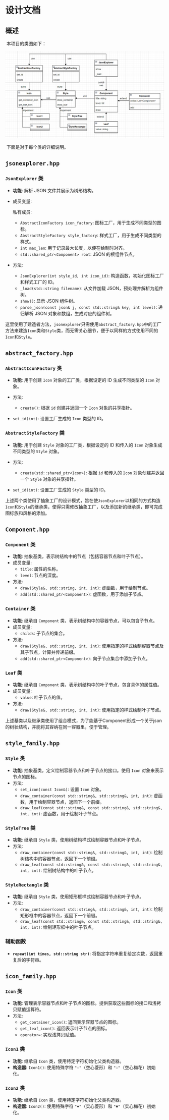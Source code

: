 # 设计文档

## 概述

​		本项目的类图如下：

![image-20240604105332573](.\img\image-20240604105332573.png)

​		下面是对于每个类的详细说明。

## `jsonexplorer.hpp`

### `JsonExplorer` 类

- **功能**: 解析 JSON 文件并展示为树形结构。

- 成员变量:

  私有成员:

  - `AbstractIconFactory icon_factory`: 图标工厂，用于生成不同类型的图标。
  - `AbstractStyleFactory style_factory`: 样式工厂，用于生成不同类型的样式。
  - `int max_len`: 用于记录最大长度，以便在绘制时对齐。
  - `std::shared_ptr<Component> root`: JSON 的根组件节点。

- 方法:

  - `JsonExplorer(int style_id, int icon_id)`: 构造函数，初始化图标工厂和样式工厂的 ID。
  - `_load(std::string filename)`: 从文件加载 JSON，预处理并解析为组件树。
  - `show()`: 显示 JSON 组件树。
  - `parse_json(const json& j, const std::string& key, int level)`: 递归解析 JSON 对象和数组，生成对应的组件树。

​		这里使用了建造者方法，`jsonexplorer`只需使用`abstract_factory.hpp`中的工厂方法来建造`Icon`类和`Style`类，而无需关心细节，便于以同样的方式使用不同的`Icon`和`Style`。



## `abstract_factory.hpp` 

### `AbstractIconFactory` 类

- **功能**: 用于创建 `Icon` 对象的工厂类，根据设定的 ID 生成不同类型的 `Icon` 对象。

- 方法:

  - `create()`: 根据 `id` 创建并返回一个 `Icon` 对象的共享指针。
- `set_id(int)`: 设置工厂生成的 `Icon` 类型的 ID。

### `AbstractStyleFactory` 类

- **功能**: 用于创建 `Style` 对象的工厂类，根据设定的 ID 和传入的 `Icon` 对象生成不同类型的 `Style` 对象。

- 方法:

  - `create(std::shared_ptr<Icon>)`: 根据 `id` 和传入的 `Icon` 对象创建并返回一个 `Style` 对象的共享指针。
- `set_id(int)`: 设置工厂生成的 `Style` 类型的 ID。

​		上述两个类使用了抽象工厂的设计模式，旨在使`JsonExplorer`以相同的方式构造`Icon`和`Style`的继承类，使得只需修改抽象工厂，以及添加新的继承类，即可完成图标族和风格的添加。



## `Component.hpp`

### `Component` 类

- **功能**: 抽象基类，表示树结构中的节点（包括容器节点和叶子节点）。
- 成员变量:
  - `title`: 属性的名称。
  - `level`: 节点的深度。
- 方法:
  - `draw(Style&, std::string, int, int)`: 虚函数，用于绘制节点。
  - `add(std::shared_ptr<Component>)`: 虚函数，用于添加子节点。

### `Container` 类

- **功能**: 继承自 `Component` 类，表示树结构中的容器节点，可以包含子节点。
- 成员变量:
  - `childs`: 子节点的集合。
- 方法:
  - `draw(Style&, std::string, int, int)`: 使用指定的样式绘制容器节点及其子节点，计算并传递前缀。
  - `add(std::shared_ptr<Component>)`: 向子节点集合中添加子节点。

### `Leaf` 类

- **功能**: 继承自 `Component` 类，表示树结构中的叶子节点，包含具体的属性值。
- 成员变量:
  - `value`: 叶子节点的值。
- 方法:
  - `draw(Style&, std::string, int, int)`: 使用指定的样式绘制叶子节点。

​		上述基类以及继承类使用了组合模式，为了能基于Component形成一个关于json的树状结构，并能将其容纳在同一容器里，便于管理。



## `style_family.hpp`

### `Style` 类

- **功能**: 抽象基类，定义绘制容器节点和叶子节点的接口。使用 `Icon` 对象来表示节点的图标。
- 方法:
  - `set_icon(const Icon&)`: 设置 `Icon` 对象。
  - `draw_container(const std::string&, std::string&, int, int)`: 虚函数，用于绘制容器节点，返回下一个前缀。
  - `draw_leaf(const std::string&, const std::string&, std::string&, int, int)`: 虚函数，用于绘制叶子节点。

### `StyleTree` 类

- **功能**: 继承自 `Style` 类，使用树结构样式绘制容器节点和叶子节点。
- 方法:
  - `draw_container(const std::string&, std::string&, int, int)`: 绘制树结构中的容器节点，返回下一个前缀。
  - `draw_leaf(const std::string&, const std::string&, std::string&, int, int)`: 绘制树结构中的叶子节点。

### `StyleRectangle` 类

- **功能**: 继承自 `Style` 类，使用矩形框样式绘制容器节点和叶子节点。
- 方法:
  - `draw_container(const std::string&, std::string&, int, int)`: 绘制矩形框中的容器节点，返回下一个前缀。
  - `draw_leaf(const std::string&, const std::string&, std::string&, int, int)`: 绘制矩形框中的叶子节点。

### 辅助函数

- **`repeat(int times, std::string str)`**: 将指定字符串重复给定次数，返回重复后的字符串。



## `icon_family.hpp`

### `Icon` 类

- **功能**: 管理表示容器节点和叶子节点的图标。提供获取这些图标的接口和浅拷贝赋值运算符。
- 方法:
  - `get_container_icon()`: 返回表示容器节点的图标。
  - `get_leaf_icon()`: 返回表示叶子节点的图标。
  - `operator=`: 实现浅拷贝赋值。

### `Icon1` 类

- **功能**: 继承自 `Icon` 类，使用特定字符初始化父类构造器。
- **构造器**: `Icon1()`: 使用特殊字符 `"♢"`（空心菱形）和 `"♧"`（空心梅花）初始化。

### `Icon2` 类

- **功能**: 继承自 `Icon` 类，使用特定字符初始化父类构造器。
- **构造器**: `Icon2()`: 使用特殊字符 `"♦"`（实心菱形）和 `"♣"`（实心梅花）初始化。
